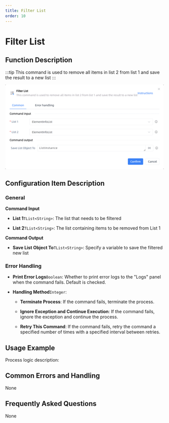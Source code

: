 ```yaml
---
title: Filter List
order: 10
---
```


# Filter List

## Function Description

:::tip 
This command is used to remove all items in list 2 from list 1 and save the result to a new list
:::

![Filter List](../../../assets/Filter%20List_command.png)

## Configuration Item Description

### General

**Command Input**

- **List 1**`TList<String>`: The list that needs to be filtered

- **List 2**`TList<String>`: The list containing items to be removed from List 1


**Command Output**

- **Save List Object To**`TList<String>`: Specify a variable to save the filtered new list

### Error Handling

- **Print Error Logs**`Boolean`: Whether to print error logs to the "Logs" panel when the command fails. Default is checked. 

- **Handling Method**`Integer`:

    - **Terminate Process**: If the command fails, terminate the process.

    - **Ignore Exception and Continue Execution**: If the command fails, ignore the exception and continue the process.

    - **Retry This Command**: If the command fails, retry the command a specified number of times with a specified interval between retries.

## Usage Example

Process logic description:

## Common Errors and Handling

None

## Frequently Asked Questions

None

